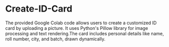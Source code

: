 # Create-ID-Card
The provided Google Colab code allows users to create a customized ID card by uploading a picture. It uses Python's Pillow library for image processing and text rendering.The card includes personal details like name, roll number, city, and batch, drawn dynamically. 
